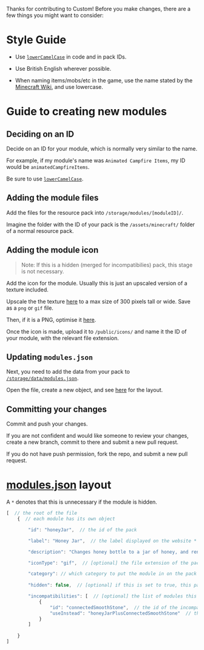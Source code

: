 Thanks for contributing to Custom! Before you make changes, there are a few things you might want to consider:



# Style Guide


* Use [`lowerCamelCase`](http://wiki.c2.com/?LowerCamelCase) in code and in pack IDs.

* Use British English wherever possible.

* When naming items/mobs/etc in the game, use the name stated by the [Minecraft Wiki](https://minecraft.gamepedia.com/Minecraft_Wiki), and use lowercase.



# Guide to creating new modules

## Deciding on an ID

Decide on an ID for your module, which is normally very similar to the name. 

For example, if my module's name was `Animated Campfire Items`, my ID would be `animatedCampfireItems`.

Be sure to use [`lowerCamelCase`](http://wiki.c2.com/?LowerCamelCase).

## Adding the module files

Add the files for the resource pack into `/storage/modules/[moduleID]/`.

Imagine the folder with the ID of your pack is the `/assets/minecraft/` folder of a normal resource pack.

## Adding the module icon

> Note: If this is a hidden (merged for incompatibilies) pack, this stage is not necessary. 

Add the icon for the module. Usually this is just an upscaled version of a texture included.

Upscale the the texture [here](https://lospec.com/pixel-art-scaler/) to a max size of 300 pixels tall or wide. Save as a `png` or `gif` file.

Then, if it is a PNG, optimise it [here](https://tinypng.com/).

Once the icon is made, upload it to `/public/icons/` and name it the ID of your module, with the relevant file extension.

## Updating `modules.json`

Next, you need to add the data from your pack to [`/storage/data/modules.json`](https://github.com/LittleImprovementsCustom/LittleImprovementsCustom/blob/master/storage/data/modules.json).

Open the file, create a new object, and see [here](https://github.com/LittleImprovementsCustom/LittleImprovementsCustom/blob/master/CONTRIBUTING.md#modulesjson-layout) for the layout.

## Committing your changes

Commit and push your changes.

If you are not confident and would like someone to review your changes, create a new branch, commit to there and submit a new pull request.

If you do not have push permission, fork the repo, and submit a new pull request.



# [modules.json](https://github.com/LittleImprovementsCustom/LittleImprovementsCustom/blob/master/storage/data/modules.json) layout

A `*` denotes that this is unnecessary if the module is hidden.

```js
[  // the root of the file
    {  // each module has its own object

        "id": "honeyJar",  // the id of the pack

        "label": "Honey Jar",  // the label displayed on the website *

        "description": "Changes honey bottle to a jar of honey, and renames the item.",  // the description displayed on the website *

        "iconType": "gif",  // [optional] the file extension of the pack icon. defaults to "png" if not included. *

        "category": // which category to put the module in on the pack picker. options are "aesthetic", "utility" and "fixes". defaults to "aesthetic.
        
        "hidden": false,  // [optional] if this is set to true, this pack will not be displayed on the website. used for invisible merged packs

        "incompatibilities": [  // [optional] the list of modules this is incompatible with
            {
                "id": "connectedSmoothStone",  // the id of the incompatible pack
                "useInstead": "honeyJarPlusConnectedSmoothStone"  // the id of the pack to replace the two incompatible packs with
            }
        ]
        
    }
]
```
